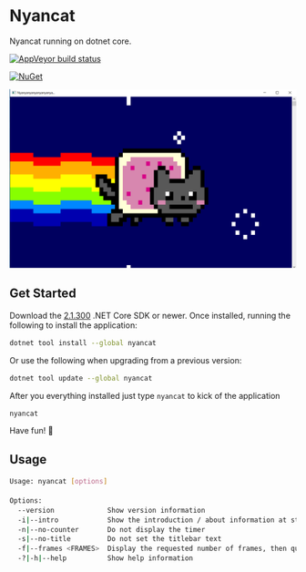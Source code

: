# Nyancat

Nyancat running on dotnet core.

[![AppVeyor build status][appveyor-badge]](https://ci.appveyor.com/project/nickvandyck/nyancat-cs/branch/master)

[appveyor-badge]: https://img.shields.io/appveyor/ci/nickvandyck/nyancat-cs/master.svg?label=appveyor&style=flat-square

[![NuGet][main-nuget-badge]][main-nuget]

[main-nuget]: https://www.nuget.org/packages/nyancat/
[main-nuget-badge]: https://img.shields.io/nuget/v/nyancat.svg?style=flat-square&label=nuget

![nyancat terminal](docs/nyancat-console.png)

## Get Started

Download the [2.1.300](https://www.microsoft.com/net/download/windows) .NET Core SDK or newer.
Once installed, running the following  to install the application:

```sh
dotnet tool install --global nyancat
```

Or use the following when upgrading from a previous version:

```sh
dotnet tool update --global nyancat
```

After you everything installed just type `nyancat` to kick of the application

```sh
nyancat
```

Have fun! 🎉

## Usage

```sh
Usage: nyancat [options]

Options:
  --version             Show version information
  -i|--intro            Show the introduction / about information at startup
  -n|--no-counter       Do not display the timer
  -s|--no-title         Do not set the titlebar text
  -f|--frames <FRAMES>  Display the requested number of frames, then quit
  -?|-h|--help          Show help information
```
